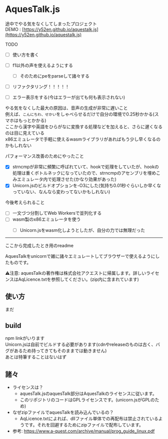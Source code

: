 # AquesTalk.js

途中でやる気をなくしてしまったプロジェクト\
DEMO : [https://y52en.github.io/aquestalk.js](https://y52en.github.io/aquestalk.js)

TODO
  - [ ] 使い方を書く
  - [ ] f1以外の声を使えるようにする
    - [ ] そのためにpeをparseして諸々する
  - [ ] リファクタリング！！！！！
  - [ ] エラー表示をする(今はエラーが出ても何も表示されない)


やる気をなくした最大の原因は、音声の生成が非常に遅いこと\
例えば、`こんにちわ、せかい`をしゃべらせるだけで自分の環境で0.25秒かかる(スマホはもっとかかる)\
ここから漢字や英語をひらがなに変換する処理などを加えると、さらに遅くなるのは目に見えている\
x86エミュレータで手軽に使えるwasmライブラリがあればもう少し早くなるのかもしれない

パフォーマンス改善のためにやったこと
  - [x] strncmpが非常に頻繁に呼ばれていて、hookで処理をしていたが、hookの処理は重くボトルネックになっていたので、strncmpのアセンブリを埋めこみエミュレータ内で処理させた(かなり効果があった)
  - [x] Unicorn.jsのビルドオプションを-O3にした(気持ち0.01秒ぐらいしか早くなっていない、なんなら変わってないかもしれない)

今後考えられること
  - [ ] 一文づつ分割してWeb Workersで並列化する
  - [ ] wasm製のx86エミュレータを使う
    - [ ] Unicorn.jsをwasm化しようとしたが、自分の力では無理だった


------------
ここから完成したとき用のreadme

AquesTalkをunicornで雑に諸々エミュレートしてブラウザーで使えるようにしたものです。

⚠注意: aquesTalkの著作権は株式会社アクエストに帰属します。詳しいライセンスはAqLicence.txtを参照してください。(zip内に含まれています)

## 使い方

まだ

## build
npm linkがいります\
Unicorn.jsは自前でビルドする必要があります(cdnやreleaseのものは古く、バグがあるため持ってきてもそのままでは動きません)\
あとは特筆することはないはず

## 諸々

- ライセンスは？
  - aquesTalk.jsのaquesTalk部分はAquesTalkのライセンスに従います。
  - このリポジトリのコードはGPLライセンスです。(unicorn.jsがGPLのため)
- なぜzipファイルでaquesTalkを読み込んでいるの？
  - AqLicence.txtによれば、dllファイル単体での再配布は禁止されているようです。それを回避するためにzipファイルで配布しています。
- 参考: https://www.a-quest.com/archive/manual/prog_guide_linux.pdf